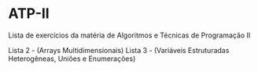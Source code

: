 # ATP-II
Lista de exercícios da matéria de Algoritmos e Técnicas de Programação II 

Lista 2 - (Arrays Multidimensionais)
Lista 3 - (Variáveis Estruturadas Heterogêneas, Uniões e Enumerações)

